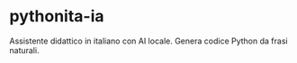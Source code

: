 # pythonita-ia
Assistente didattico in italiano con AI locale. Genera codice Python da frasi naturali.
